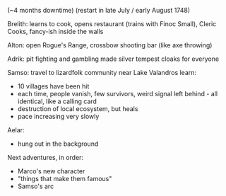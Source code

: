 (~4 months downtime)
(restart in late July  / early August 1748)

Brelith:
learns to cook, opens restaurant (trains with Finoc Small), Cleric Cooks, fancy-ish inside the walls

Alton:
open Rogue's Range, crossbow shooting bar (like axe throwing)

Adrik:
pit fighting and gambling
made silver tempest cloaks for everyone

Samso:
travel to lizardfolk community near Lake Valandros
learn:
- 10 villages have been hit
- each time, people vanish, few survivors, weird signal left behind - all identical, like a calling card
- destruction of local ecosystem, but heals
- pace increasing very slowly

Aelar:
- hung out in the background

Next adventures, in order:
- Marco's new character
- "things that make them famous"
- Samso's arc

